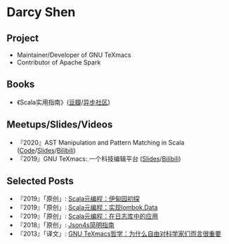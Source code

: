# Darcy Shen
## Project
+ Maintainer/Developer of GNU TeXmacs
+ Contributor of Apache Spark

## Books
+ 《Scala实用指南》([豆瓣](https://book.douban.com/subject/30249691/)/[异步社区](https://www.epubit.com/bookDetails?id=N14723))

## Meetups/Slides/Videos
+ 『2020』AST Manipulation and Pattern Matching in Scala ([Code](https://github.com/sadhen/Arithmetic)/[Slides](https://github.com/sadhen/Arithmetic/blob/master/slides.md)/[Bilibili](https://www.bilibili.com/video/BV1Qa4y1L7dj))
+ 『2019』GNU TeXmacs: 一个科技编辑平台 ([Slides](https://www.slidestalk.com/u282/GNUTeXmacsSFD2019)/[Bilibili](https://www.bilibili.com/video/BV19741167ik))

## Selected Posts
+ 『2019』「原创」: [Scala元编程：伊甸园初探](https://zhuanlan.zhihu.com/p/53753172)
+ 『2019』「原创」: [Scala元编程：实现lombok.Data](https://zhuanlan.zhihu.com/p/53777641)
+ 『2019』「原创」: [Scala元编程：在日志库中的应用](https://zhuanlan.zhihu.com/p/63778824)
+ 『2018』「原创」: [Json4s简明指南](https://zhuanlan.zhihu.com/p/51860658)
+ 『2013』「译文」: [GNU TeXmacs哲学：为什么自由对科学家们而言很重要](https://zhuanlan.zhihu.com/p/47213440)
